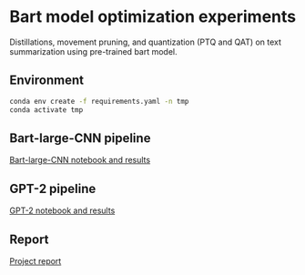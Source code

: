 # Bart model optimization experiments

Distillations, movement pruning, and quantization (PTQ and QAT) on text summarization using pre-trained bart model.

## Environment

```bash
conda env create -f requirements.yaml -n tmp
conda activate tmp
```

## Bart-large-CNN pipeline
[Bart-large-CNN notebook and results](https://github.com/Phoslight/Bart-opt/blob/main/summarization/pipeline_summarize.ipynb)

## GPT-2 pipeline
[GPT-2 notebook and results](https://github.com/Phoslight/Bart-opt/blob/main/prediction/pipeline_prediction.ipynb)

## Report
[Project report](https://github.com/Phoslight/Bart-opt/blob/main/docs/cap6617fa24_project_Six%20Degrees%20of%20Inner%20Turbulence.pdf)